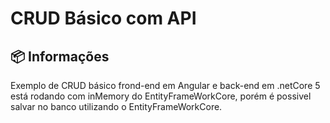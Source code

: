 # CRUD Básico com API

## 📦 Informações

Exemplo de CRUD básico frond-end em Angular e back-end em .netCore 5
está rodando com inMemory do EntityFrameWorkCore, porém é possivel salvar no banco utilizando o EntityFrameWorkCore.